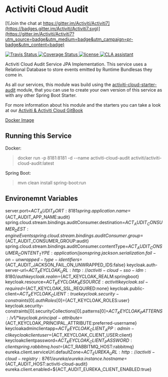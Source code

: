 # Activiti Cloud Audit
[![Join the chat at https://gitter.im/Activiti/Activiti7](https://badges.gitter.im/Activiti/Activiti7.svg)](https://gitter.im/Activiti/Activiti7?utm_source=badge&utm_medium=badge&utm_campaign=pr-badge&utm_content=badge)

<p>
  <a title='Build Status Travis' href="https://travis-ci.org/Activiti/activiti-cloud-audit">
    <img src='https://travis-ci.org/Activiti/activiti-cloud-audit.svg?branch=master'  alt='Travis Status' />
  </a>
  <a href='https://codecov.io/gh/Activiti/activiti-cloud-audit'>
    <img src='http://img.shields.io/codecov/c/github/Activiti/activiti-cloud-audit/master.svg?maxAge=86400' alt='Coverage Status' />
  </a>
  <a href='https://github.com/Activiti/activiti-cloud-audit/blob/master/LICENSE.txt'>
       <img src='https://img.shields.io/hexpm/l/plug.svg' alt='license' />
  </a>
  <a href="https://cla-assistant.io/Activiti/activiti-cloud-audit"><img src="https://cla-assistant.io/readme/badge/Activiti/activiti-cloud-audit" alt="CLA assistant" /></a>
</p>
Activiti Cloud Audit Service JPA Implementation. This service uses a Relational Database to store events emitted by Runtime Bundlesas they come in.

As all our services, this module was build using the [activiti-cloud-starter-audit](https://github.com/activiti/activiti-cloud-audit-service) module, that you can use to create your own version of this service as with any other Spring Boot Starter.  

For more information about his module and the starters you can take a look at our [Activiti & Activiti Cloud GitBook](https://activiti.gitbooks.io/activiti-7-developers-guide/content/components/activiti-cloud-app/AuditService.html)

[Docker Image](https://hub.docker.com/r/activiti/activiti-cloud-audit/)

## Running this Service

Docker: 
> docker run -p 8181:8181 -d --name activiti-cloud-audit activiti/activiti-cloud-audit:latest

Spring Boot: 
> mvn clean install spring-boot:run

## Environemnt Variables

server.port=${ACT_AUDIT_PORT:8181}
spring.application.name=${ACT_AUDIT_APP_NAME:audit}
spring.cloud.stream.bindings.auditConsumer.destination=${ACT_AUDIT_CONSUMER_DEST:engineEvents}
spring.cloud.stream.bindings.auditConsumer.group=${ACT_AUDIT_CONSUMER_GROUP:audit}
spring.cloud.stream.bindings.auditConsumer.contentType=${ACT_AUDIT_CONSUMER_CONTENT_TYPE:application/json}
spring.jackson.serialization.fail-on-unwrapped-type-identifiers=${ACT_AUDIT_JACKSON_FAIL_ON_UNWRAPPED_IDS:false}
keycloak.auth-server-url=${ACT_KEYCLOAK_URL:http://activiti-cloud-sso-idm:8180/auth}
keycloak.realm=${ACT_KEYCLOAK_REALM:springboot}
keycloak.resource=${ACT_KEYCLOAK_RESOURCE:activiti}
keycloak.ssl-required=${ACT_KEYCLOAK_SSL_REQUIRED:none}
keycloak.public-client=${ACT_KEYCLOAK_CLIENT:true}
keycloak.security-constraints[0].authRoles[0]=${ACT_KEYCLOAK_ROLES:user}
keycloak.security-constraints[0].securityCollections[0].patterns[0]=${ACT_KEYCLOAK_PATTERNS:/v1/*}
keycloak.principal-attribute=${ACT_KEYCLOAK_PRINCIPAL_ATTRIBUTE:preferred-username}
keycloakadminclientapp=${ACT_KEYCLOAK_CLIENT_APP:admin-cli}
keycloakclientuser=${ACT_KEYCLOAK_CLIENT_USER:client}
keycloakclientpassword=${ACT_KEYCLOAK_CLIENT_PASSWORD:client}
spring.rabbitmq.host=${ACT_RABBITMQ_HOST:rabbitmq}
eureka.client.serviceUrl.defaultZone=${ACT_EUREKA_URL:http://activiti-cloud-registry:8761/eureka/}
eureka.instance.hostname=${ACT_AUDIT_HOST:activiti-cloud-audit}
eureka.client.enabled=${ACT_AUDIT_EUREKA_CLIENT_ENABLED:true}
